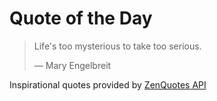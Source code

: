# Quote of the Day

<!-- QUOTE_START -->
> Life's too mysterious to take too serious.
>
> — Mary Engelbreit

Inspirational quotes provided by <a href="https://zenquotes.io/" target="_blank">ZenQuotes API</a>
<!-- QUOTE_END -->